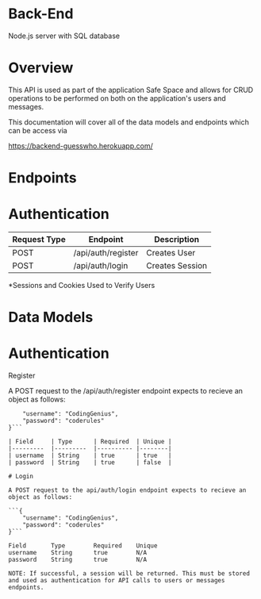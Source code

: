 # Back-End
Node.js server with SQL database

# Overview
This API is used as part of the application Safe Space and allows for CRUD operations to be performed on both on the application's users and messages.

This documentation will cover all of the data models and endpoints which can be access via

https://backend-guesswho.herokuapp.com/

# Endpoints

# Authentication

| Request Type  |	Endpoint            |	        Description     |
| ------------  |  --------------       |       ------------------  | 
| POST	        |    /api/auth/register	|           Creates User    |
| POST	        |    /api/auth/login	|           Creates Session |

*Sessions and Cookies Used to Verify Users

# Data Models

# Authentication

Register

A POST request to the /api/auth/register endpoint expects to recieve an object as follows:

```{
    "username": "CodingGenius",
    "password": "coderules"
}```

| Field	    | Type	    | Required	| Unique |
|---------  |---------  |---------- |--------|    
| username	| String	| true	    | true   |
| password	| String	| true	    | false  |

# Login

A POST request to the api/auth/login endpoint expects to recieve an object as follows:

```{
    "username": "CodingGenius",
    "password": "coderules"
}```

Field	    Type	    Required	Unique
username	String	    true	    N/A
password	String	    true	    N/A

NOTE: If successful, a session will be returned. This must be stored and used as authentication for API calls to users or messages endpoints.
